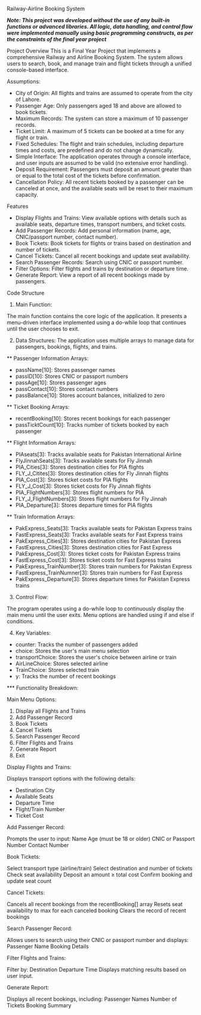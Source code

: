 Railway-Airline Booking System

*********Note: This project was developed without the use of any built-in functions or advanced libraries. All logic, data handling, and control flow were implemented manually using basic programming constructs, as per the constraints of the final year project*********

Project Overview
This is a Final Year Project that implements a comprehensive Railway and Airline Booking System. The system allows users to search, book, and manage train and flight tickets through a unified console-based interface.

Assumptions:

- City of Origin: All flights and trains are assumed to operate from the city of Lahore.
- Passenger Age: Only passengers aged 18 and above are allowed to book tickets.
- Maximum Records: The system can store a maximum of 10 passenger records.
- Ticket Limit: A maximum of 5 tickets can be booked at a time for any flight or train.
- Fixed Schedules: The flight and train schedules, including departure times and costs, are predefined and do not change dynamically.
- Simple Interface: The application operates through a console interface, and user inputs are assumed to be valid (no extensive error handling).
- Deposit Requirement: Passengers must deposit an amount greater than or equal to the total cost of the tickets before confirmation.
- Cancellation Policy: All recent tickets booked by a passenger can be canceled at once, and the available seats will be reset to their maximum capacity.


Features

- Display Flights and Trains: View available options with details such as available seats, departure times, transport numbers, and ticket costs.
- Add Passenger Records: Add personal information (name, age, CNIC/passport number, contact number).
- Book Tickets: Book tickets for flights or trains based on destination and number of tickets.
- Cancel Tickets: Cancel all recent bookings and update seat availability.
- Search Passenger Records: Search using CNIC or passport number.
- Filter Options: Filter flights and trains by destination or departure time.
- Generate Report: View a report of all recent bookings made by passengers.


Code Structure

1. Main Function:

The main function contains the core logic of the application. It presents a menu-driven interface implemented using a do-while loop that continues until the user chooses to exit.

2. Data Structures:
The application uses multiple arrays to manage data for passengers, bookings, flights, and trains.


** Passenger Information Arrays:

-  passName[10]: Stores passenger names
-  passID[10]: Stores CNIC or passport numbers
-  passAge[10]: Stores passenger ages
-  passContact[10]: Stores contact numbers
-  passBalance[10]: Stores account balances, initialized to zero


** Ticket Booking Arrays:

-  recentBooking[10]: Stores recent bookings for each passenger
-  passTicktCount[10]: Tracks number of tickets booked by each passenger
  

** Flight Information Arrays:

-  PIAseats[3]: Tracks available seats for Pakistan International Airline
-  FlyJinnahSeats[3]: Tracks available seats for Fly Jinnah
-  PIA_Cities[3]: Stores destination cities for PIA flights
-  FLY_J_Citites[3]: Stores destination cities for Fly Jinnah flights
-  PIA_Cost[3]: Stores ticket costs for PIA flights
-  FLY_J_Cost[3]: Stores ticket costs for Fly Jinnah flights
-  PIA_FlightNumbers[3]: Stores flight numbers for PIA
-  FLY_J_FlightNumbers[3]: Stores flight numbers for Fly Jinnah
-  PIA_Departure[3]: Stores departure times for PIA flights
  

** Train Information Arrays:

-  PakExpress_Seats[3]: Tracks available seats for Pakistan Express trains
-  FastExpress_Seats[3]: Tracks available seats for Fast Express trains
-  PakExpress_Cities[3]: Stores destination cities for Pakistan Express
-  FastExpress_Cities[3]: Stores destination cities for Fast Express
-  PakExpress_Cost[3]: Stores ticket costs for Pakistan Express trains
-  FastExpress_Cost[3]: Stores ticket costs for Fast Express trains
-  PakExpress_TrainNumber[3]: Stores train numbers for Pakistan Express
-  FastExpress_TrainNumner[3]: Stores train numbers for Fast Express
-  PakExpress_Departure[3]: Stores departure times for Pakistan Express trains


3. Control Flow:

The program operates using a do-while loop to continuously display the main menu until the user exits. Menu options are handled using if and else if conditions.


4. Key Variables:

- counter: Tracks the number of passengers added
- choice: Stores the user's main menu selection
- transportChoice: Stores the user's choice between airline or train
- AirLineChoice: Stores selected airline
- TrainChoice: Stores selected train
- y: Tracks the number of recent bookings

*** Functionality Breakdown:

Main Menu Options: 

1. Display all Flights and Trains
2. Add Passenger Record
3. Book Tickets
4. Cancel Tickets
5. Search Passenger Record
6. Filter Flights and Trains
7. Generate Report
8. Exit


Display Flights and Trains:

  Displays transport options with the following details:

- Destination City
- Available Seats
- Departure Time
- Flight/Train Number
- Ticket Cost


Add Passenger Record:

Prompts the user to input:
Name
Age (must be 18 or older)
CNIC or Passport Number
Contact Number


Book Tickets:

Select transport type (airline/train)
Select destination and number of tickets
Check seat availability
Deposit an amount ≥ total cost
Confirm booking and update seat count


Cancel Tickets:

Cancels all recent bookings from the recentBooking[] array
Resets seat availability to max for each canceled booking
Clears the record of recent bookings


Search Passenger Record:

Allows users to search using their CNIC or passport number and displays:
Passenger Name
Booking Details


Filter Flights and Trains:

Filter by:
Destination
Departure Time
Displays matching results based on user input.


Generate Report:

Displays all recent bookings, including:
Passenger Names
Number of Tickets
Booking Summary








